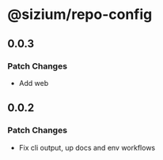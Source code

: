 # @sizium/repo-config

## 0.0.3

### Patch Changes

- Add web

## 0.0.2

### Patch Changes

- Fix cli output, up docs and env workflows
